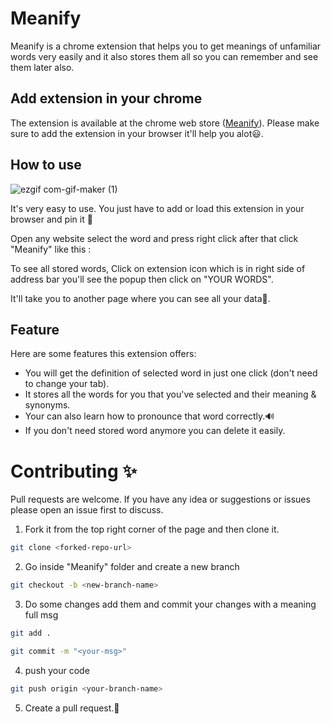 # Meanify 

Meanify is a chrome extension that helps you to get meanings of unfamiliar words very easily and it also stores them all so you can remember and see them later also.

## Add extension in your chrome

The extension is available at the chrome web store ([Meanify]()). Please make sure to add the extension in your browser it'll help you alot😃.

## How to use

![ezgif com-gif-maker (1)](https://user-images.githubusercontent.com/76878117/142830518-ac842037-e5c4-481e-8f74-1946e1ee2027.gif)

It's very easy to use. You just have to add or load this extension in your browser and pin it 📌

Open any website select the word and press right click after that click "Meanify" like this :

To see all stored words, Click on extension icon which is in right side of address bar you'll see the popup then click on "YOUR WORDS".

It'll take you to another page where you can see all your data📕.

## Feature

Here are some features this extension offers:
<ul>
  <li>You will get the definition of selected word in just one click (don't need to change your tab).</li>
  <li>It stores all the words for you that you've selected and their meaning & synonyms.</li>
  <li>Your can also learn how to pronounce that word correctly.🔊</li>
  <li>If you don't need stored word anymore you can delete it easily.</li>
</ul>

# Contributing ✨

Pull requests are welcome. If you have any idea or suggestions or issues please open an issue first to discuss.

1) Fork it from the top right corner of the page and then clone it.
```bash
git clone <forked-repo-url>
```

2) Go inside "Meanify" folder and create a new branch
```bash
git checkout -b <new-branch-name>
```

3) Do some changes add them and commit your changes with a meaning full msg
 ```bash
git add .
```
```bash
git commit -m "<your-msg>"
```

4) push your code
```bash
git push origin <your-branch-name>
```

5) Create a pull request.🥳
